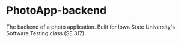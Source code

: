 # PhotoApp-backend
The backend of a photo application. Built for Iowa State University's Software Testing class (SE 317).
